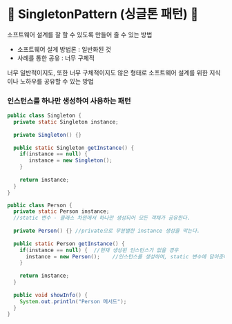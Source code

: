 # 🍥 SingletonPattern (싱글톤 패턴) 🍥
소프트웨어 설계를 잘 할 수 있도록 만들어 줄 수 있는 방법
- 소프트웨어 설계 방법론 : 일반화된 것
- 사례를 통한 공유 : 너무 구체적

너무 일반적이지도, 또한 너무 구체적이지도 않은 형태로 소프트웨어 설계를 위한 지식이나 노하우를 공유할 수 있는 방법

### 인스턴스를 하나만 생성하여 사용하는 패턴
```java
public class Singleton {
  private static Singleton instance;
  
  private Singleton() {}
  
  public static Singleton getInstance() {
    if(instance == null) {
       instance = new Singleton();
    }
    
    return instance;
  }
}
```

```java
public class Person {
  private static Person instance; 
  //static 변수 - 클래스 차원에서 하나만 생성되어 모든 객체가 공유한다.
  
  private Person() {} //private으로 무분별한 instance 생성을 막는다.
  
  public static Person getInstance() {
    if(instance == null) {  //현재 생성된 인스턴스가 없을 경우
      instance = new Person();    //인스턴스를 생성하여, static 변수에 담아준다.
    }
    
    return instance;
  }
  
  public void showInfo() {
    System.out.println("Person 메서드");
  }
}
```
